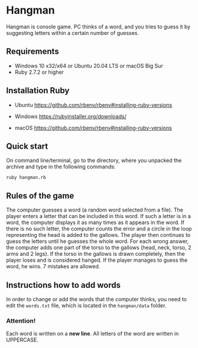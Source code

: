 Hangman
=
Hangman is console game. PC thinks of a word, and you tries to guess it by suggesting letters within a certain number of guesses.

Requirements
-
* Windows 10 x32/x64 or Ubuntu 20.04 LTS or macOS Big Sur
* Ruby 2.7.2  or higher

Installation Ruby
-

* Ubuntu
https://github.com/rbenv/rbenv#installing-ruby-versions

* Windows
https://rubyinstaller.org/downloads/

* macOS
https://github.com/rbenv/rbenv#installing-ruby-versions

Quick start
-
On command line/terminal, go to the directory, where you unpacked the archive and type in the following commands:

`ruby hangman.rb`

Rules of the game
-
The computer guesses a word (a random word selected from a file). The player enters a letter that can be included in this word. If such a letter is in a word, the computer displays it as many times as it appears in the word. If there is no such letter, the computer counts the error and a circle in the loop representing the head is added to the gallows. The player then continues to guess the letters until he guesses the whole word. For each wrong answer, the computer adds one part of the torso to the gallows (head, neck, torso, 2 arms and 2 legs).
If the torso in the gallows is drawn completely, then the player loses and is considered hanged. If the player manages to guess the word, he wins. 7 mistakes are allowed.

Instructions how to add words
-
In order to change or add the words that the computer thinks, you need to edit the `words.txt` file, which is located in the `hangman/data` folder.
### Attention!
Each word is written on a **new line**. All letters of the word are written in UPPERCASE.
